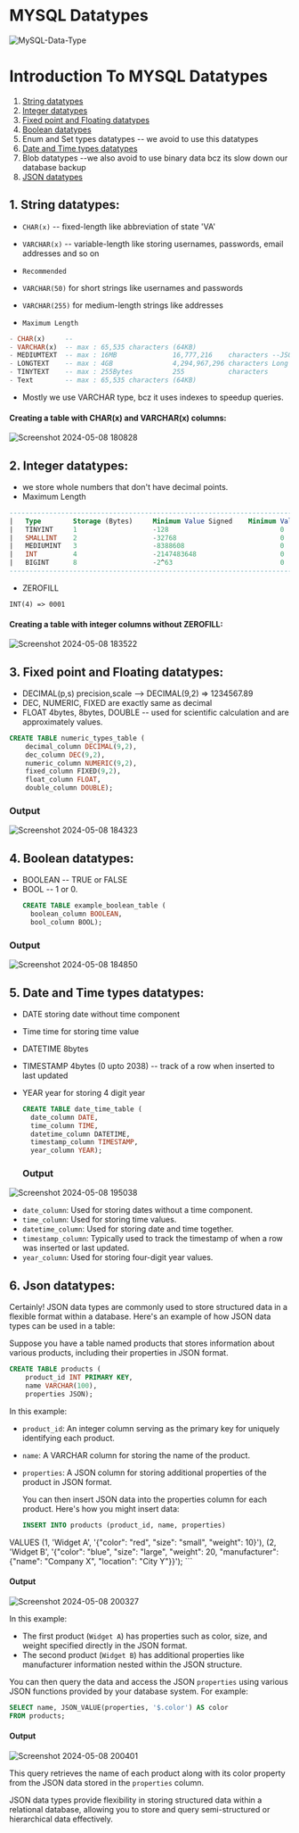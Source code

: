# MYSQL Datatypes

![MySQL-Data-Type](https://github.com/Techwiz-Laraib/ultimate-mysql-bootcamp/assets/159939710/663bff24-95d9-4105-b950-287f0919f4c4)

# Introduction To MYSQL Datatypes

1. [String datatypes](#string-datatypes)
2. [Integer datatypes](#integer-datatypes) 
3. [Fixed point and Floating datatypes](#fixed-point-and-floating-datatypes)
4. [Boolean datatypes](#boolean-datatypes)
5. Enum and Set types datatypes -- we avoid to use this datatypes
6. [Date and Time types datatypes](#date-and-time-types-datatypes)
7. Blob datatypes --we also avoid to use binary data bcz its slow down our database backup
8. [JSON datatypes](#jSON-datatypes)

## 1. String datatypes:

- `CHAR(x)` -- fixed-length like abbreviation of state 'VA'

- `VARCHAR(x)` -- variable-length like storing usernames, passwords, email addresses and so on

- `Recommended`

- `VARCHAR(50)` for short strings like usernames and passwords

- `VARCHAR(255)` for medium-length strings like addresses

- `Maximum Length`

```sql
- CHAR(x)     --  
- VARCHAR(x)  -- max : 65,535 characters (64KB) 
- MEDIUMTEXT  -- max : 16MB              16,777,216    characters --JSON objects, CSV and short medium length book
- LONGTEXT    -- max : 4GB               4,294,967,296 characters Long Text books
- TINYTEXT    -- max : 255Bytes          255           characters
- Text        -- max : 65,535 characters (64KB)
```
- Mostly we use VARCHAR type, bcz it uses indexes to speedup queries.

####  Creating a table with CHAR(x) and VARCHAR(x) columns:
![Screenshot 2024-05-08 180828](https://github.com/Techwiz-Laraib/ultimate-mysql-bootcamp/assets/159939710/a3fb4b7e-2745-42ba-8d15-d4250ce30aaa)
  

## 2. Integer datatypes:

- we store whole numbers that don't have decimal points.
- Maximum Length
```sql
-------------------------------------------------------------------------------------------------------------------------------------
|   Type	    Storage (Bytes)	    Minimum Value Signed	Minimum Value Unsigned	Maximum Value Signed	Maximum Value Unsigned  |
|   TINYINT 	1	                -128	                        0	                    127	                    255             |
|   SMALLINT	2	                -32768	                        0	                    32767	                65535           |
|   MEDIUMINT	3	                -8388608	                    0	                    8388607	                16777215        |
|   INT        	4	                -2147483648	                    0	                    2147483647	            4294967295      |
|   BIGINT  	8	                -2^63	                        0	                    2^63-1	                2^64-1          |
-------------------------------------------------------------------------------------------------------------------------------------
```
- ZEROFILL

```
INT(4) => 0001
```
#### Creating a table with integer columns without ZEROFILL:
![Screenshot 2024-05-08 183522](https://github.com/Techwiz-Laraib/ultimate-mysql-bootcamp/assets/159939710/1c24a9cc-6b00-497b-8cb5-020bca1238bd)


## 3. Fixed point and Floating datatypes:

- DECIMAL(p,s) precision,scale --> DECIMAL(9,2) => 1234567.89
- DEC, NUMERIC, FIXED are exactly same as decimal
- FLOAT 4bytes, 8bytes, DOUBLE -- used for scientific calculation and are approximately values.




```sql 
CREATE TABLE numeric_types_table (
    decimal_column DECIMAL(9,2),
    dec_column DEC(9,2),
    numeric_column NUMERIC(9,2),
    fixed_column FIXED(9,2),
    float_column FLOAT,
    double_column DOUBLE);
```

### Output
![Screenshot 2024-05-08 184323](https://github.com/Techwiz-Laraib/ultimate-mysql-bootcamp/assets/159939710/305f7b09-f955-45b8-ab72-98815982db48)

## 4. Boolean datatypes:

- BOOLEAN -- TRUE or FALSE
- BOOL -- 1 or 0.
  ```sql
  CREATE TABLE example_boolean_table (
    boolean_column BOOLEAN,
    bool_column BOOL);
  ```
### Output
![Screenshot 2024-05-08 184850](https://github.com/Techwiz-Laraib/ultimate-mysql-bootcamp/assets/159939710/b1c0cb63-2fe1-4a17-9edc-75189c6db7f8)


## 5. Date and Time types datatypes:

- DATE storing date without time component
- Time time for storing time value
- DATETIME 8bytes
- TIMESTAMP 4bytes (0 upto 2038) -- track of a row when inserted to last updated
- YEAR year for storing 4 digit year

  
  
  ```sql
  CREATE TABLE date_time_table (
    date_column DATE,
    time_column TIME,
    datetime_column DATETIME,
    timestamp_column TIMESTAMP,
    year_column YEAR);
  ```
  ### Output
![Screenshot 2024-05-08 195038](https://github.com/Techwiz-Laraib/ultimate-mysql-bootcamp/assets/159939710/e3bd8ea5-3b9a-4871-b395-859715ca544b)

- `date_column`: Used for storing dates without a time component.
- `time_column`: Used for storing time values.
- `datetime_column`: Used for storing date and time together.
- `timestamp_column`: Typically used to track the timestamp of when a row was inserted or last updated.
- `year_column`: Used for storing four-digit year values.


## 6. Json datatypes:
Certainly! JSON data types are commonly used to store structured data in a flexible format within a database. Here's an example of how JSON data types can be used in a table:

Suppose you have a table named products that stores information about various products, including their properties in JSON format.

```sql
CREATE TABLE products (
    product_id INT PRIMARY KEY,
    name VARCHAR(100),
    properties JSON);
 ```
In this example:

- `product_id`: An integer column serving as the primary key for uniquely identifying each product.
- `name`: A VARCHAR column for storing the name of the product.
- `properties`: A JSON column for storing additional properties of the product in JSON format.
  
  You can then insert JSON data into the properties column for each product. Here's how you might insert data:
  ```sql
  INSERT INTO products (product_id, name, properties)
VALUES
    (1, 'Widget A', '{"color": "red", "size": "small", "weight": 10}'),
    (2, 'Widget B', '{"color": "blue", "size": "large", "weight": 20, "manufacturer": {"name": "Company X", "location": "City Y"}}');
    ```
#### Output
![Screenshot 2024-05-08 200327](https://github.com/Techwiz-Laraib/ultimate-mysql-bootcamp/assets/159939710/6b185ab0-365a-4d21-9fb8-93a5a4f7cc41)

In this example:

- The first product (`Widget A`) has properties such as color, size, and weight specified directly in the JSON format.
- The second product (`Widget B`) has additional properties like manufacturer information nested within the JSON structure.

You can then query the data and access the JSON `properties` using various JSON functions provided by your database system. For example:
```sql
SELECT name, JSON_VALUE(properties, '$.color') AS color
FROM products;
```
#### Output
![Screenshot 2024-05-08 200401](https://github.com/Techwiz-Laraib/ultimate-mysql-bootcamp/assets/159939710/b1bc1b87-cde1-4734-a084-02fc0fe349d4)

This query retrieves the name of each product along with its color property from the JSON data stored in the `properties` column.

JSON data types provide flexibility in storing structured data within a relational database, allowing you to store and query semi-structured or hierarchical data effectively.







